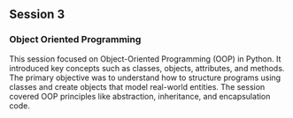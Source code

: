 ## Session 3

### Object Oriented Programming
This session focused on Object-Oriented Programming (OOP) in Python. It introduced key concepts such as classes, objects, attributes, and methods. The primary objective was to understand how to structure programs using classes and create objects that model real-world entities. The session covered OOP principles like abstraction, inheritance, and encapsulation code.
